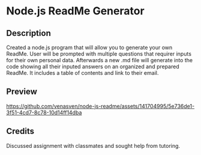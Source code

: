 # Node.js ReadMe Generator

## Description

Created a node.js program that will allow you to generate your own ReadMe. User will be prompted with multiple questions that requirer inputs for their own personal data. Afterwards a new .md file will generate into the code showing all their inputed answers on an organized and prepared ReadMe. It includes a table of contents and link to their email.

## Preview



https://github.com/venasven/node-js-readme/assets/141704995/5e736de1-3f51-4cd7-8c78-10d14ff14dba

## Credits
Discussed assignment with classmates and sought help from tutoring.

